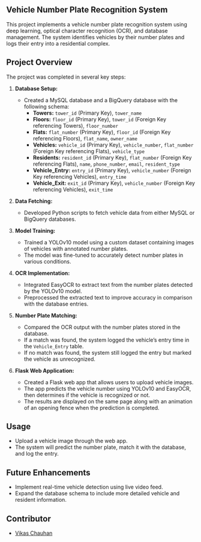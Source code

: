 ## Vehicle Number Plate Recognition System

This project implements a vehicle number plate recognition system using deep learning, optical character recognition (OCR), and database management. The system identifies vehicles by their number plates and logs their entry into a residential complex.

## Project Overview

The project was completed in several key steps:

1. **Database Setup:**
   - Created a MySQL database and a BigQuery database with the following schema:
     - **Towers:** `tower_id` (Primary Key), `tower_name`
     - **Floors:** `floor_id` (Primary Key), `tower_id` (Foreign Key referencing Towers), `floor_number`
     - **Flats:** `flat_number` (Primary Key), `floor_id` (Foreign Key referencing Floors), `flat_name`, `owner_name`
     - **Vehicles:** `vehicle_id` (Primary Key), `vehicle_number`, `flat_number` (Foreign Key referencing Flats), `vehicle_type`
     - **Residents:** `resident_id` (Primary Key), `flat_number` (Foreign Key referencing Flats), `name`, `phone_number`, `email`, `resident_type`
     - **Vehicle_Entry:** `entry_id` (Primary Key), `vehicle_number` (Foreign Key referencing Vehicles), `entry_time`
     - **Vehicle_Exit:** `exit_id` (Primary Key), `vehicle_number` (Foreign Key referencing Vehicles), `exit_time`

2. **Data Fetching:**
   - Developed Python scripts to fetch vehicle data from either MySQL or BigQuery databases.

3. **Model Training:**
   - Trained a YOLOv10 model using a custom dataset containing images of vehicles with annotated number plates.
   - The model was fine-tuned to accurately detect number plates in various conditions.

4. **OCR Implementation:**
   - Integrated EasyOCR to extract text from the number plates detected by the YOLOv10 model.
   - Preprocessed the extracted text to improve accuracy in comparison with the database entries.

5. **Number Plate Matching:**
   - Compared the OCR output with the number plates stored in the database.
   - If a match was found, the system logged the vehicle’s entry time in the `Vehicle_Entry` table.
   - If no match was found, the system still logged the entry but marked the vehicle as unrecognized.

6. **Flask Web Application:**
   - Created a Flask web app that allows users to upload vehicle images.
   - The app predicts the vehicle number using YOLOv10 and EasyOCR, then determines if the vehicle is recognized or not.
   - The results are displayed on the same page along with an animation of an opening fence when the prediction is completed.

## Usage
   - Upload a vehicle image through the web app.
   - The system will predict the number plate, match it with the database, and log the entry.

## Future Enhancements
   - Implement real-time vehicle detection using live video feed.
   - Expand the database schema to include more detailed vehicle and resident information.

## Contributor
   - [Vikas Chauhan](https://github.com/vikaschauhan734)